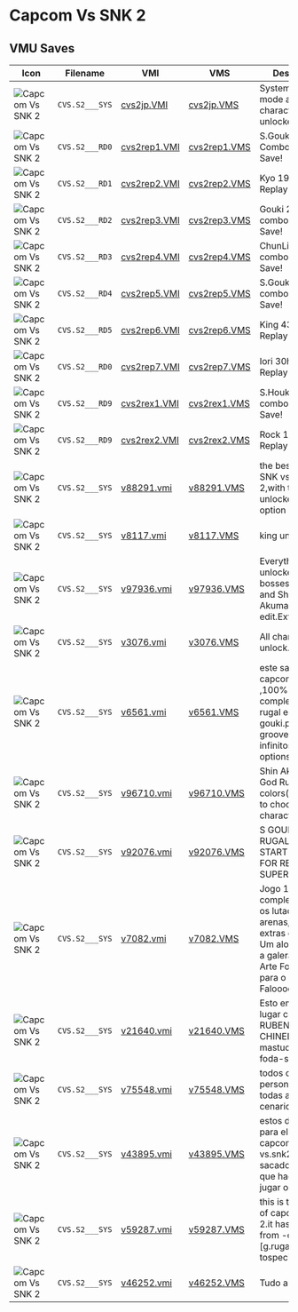 # Capcom Vs SNK 2

## VMU Saves

| Icon | Filename | VMI | VMS | Description |
|------|----------|-----|-----|-------------|
| ![Capcom Vs SNK 2](../icons/CVS.S2___SYS.GIF) | `CVS.S2___SYS` | [cvs2jp.VMI](cvs2jp.VMI) | [cvs2jp.VMS](cvs2jp.VMS) | System Save. All mode and all character unlocked!
| ![Capcom Vs SNK 2](../icons/CVS.S2___RD0.GIF) | `CVS.S2___RD0` | [cvs2rep1.VMI](cvs2rep1.VMI) | [cvs2rep1.VMS](cvs2rep1.VMS) | S.Gouki 26hit Combo Replay Save!
| ![Capcom Vs SNK 2](../icons/CVS.S2___RD1.GIF) | `CVS.S2___RD1` | [cvs2rep2.VMI](cvs2rep2.VMI) | [cvs2rep2.VMS](cvs2rep2.VMS) | Kyo 19hit combo Replay Save!
| ![Capcom Vs SNK 2](../icons/CVS.S2___RD2.GIF) | `CVS.S2___RD2` | [cvs2rep3.VMI](cvs2rep3.VMI) | [cvs2rep3.VMS](cvs2rep3.VMS) | Gouki 20hit combo Replay Save!
| ![Capcom Vs SNK 2](../icons/CVS.S2___RD3.GIF) | `CVS.S2___RD3` | [cvs2rep4.VMI](cvs2rep4.VMI) | [cvs2rep4.VMS](cvs2rep4.VMS) | ChunLi 37hit combo Replay Save!
| ![Capcom Vs SNK 2](../icons/CVS.S2___RD4.GIF) | `CVS.S2___RD4` | [cvs2rep5.VMI](cvs2rep5.VMI) | [cvs2rep5.VMS](cvs2rep5.VMS) | S.Gouki 19hit combo Replay Save!
| ![Capcom Vs SNK 2](../icons/CVS.S2___RD5.GIF) | `CVS.S2___RD5` | [cvs2rep6.VMI](cvs2rep6.VMI) | [cvs2rep6.VMS](cvs2rep6.VMS) | King 43hit combo Replay Save!
| ![Capcom Vs SNK 2](../icons/CVS.S2___RD0.GIF) | `CVS.S2___RD0` | [cvs2rep7.VMI](cvs2rep7.VMI) | [cvs2rep7.VMS](cvs2rep7.VMS) | Iori 30hit combo Replay Save!
| ![Capcom Vs SNK 2](../icons/CVS.S2___RD9.GIF) | `CVS.S2___RD9` | [cvs2rex1.VMI](cvs2rex1.VMI) | [cvs2rex1.VMS](cvs2rex1.VMS) | S.Houki 9hit combo Replay Save!
| ![Capcom Vs SNK 2](../icons/CVS.S2___RD9.GIF) | `CVS.S2___RD9` | [cvs2rex2.VMI](cvs2rex2.VMI) | [cvs2rex2.VMS](cvs2rex2.VMS) | Rock 18hit combo Replay Save!
| ![Capcom Vs SNK 2](../icons/CVS.S2___SYS.GIF) | `CVS.S2___SYS` | [v88291.vmi](v88291.vmi) | [v88291.VMS](v88291.VMS) | the best save of SNK vs CAPCOM 2,with the bosses unlocked and ex option opened. 
| ![Capcom Vs SNK 2](../icons/CVS.S2___SYS.GIF) | `CVS.S2___SYS` | [v8117.vmi](v8117.vmi) | [v8117.VMS](v8117.VMS) | king unlocked 
| ![Capcom Vs SNK 2](../icons/CVS.S2___SYS.GIF) | `CVS.S2___SYS` | [v97936.vmi](v97936.vmi) | [v97936.VMS](v97936.VMS) | Everything is unlocked.Hidden bosses God Rual and Shin Akuma.Grove edit.Extra opition 
| ![Capcom Vs SNK 2](../icons/CVS.S2___SYS.GIF) | `CVS.S2___SYS` | [v3076.vmi](v3076.vmi) | [v3076.VMS](v3076.VMS) | All character unlock. 
| ![Capcom Vs SNK 2](../icons/CVS.S2___SYS.GIF) | `CVS.S2___SYS` | [v6561.vmi](v6561.vmi) | [v6561.VMS](v6561.VMS) | este save e do capcom vs snk 2 ,100% completo,god rugal e shim gouki.pontos de groove edit infinitos e extra options 
| ![Capcom Vs SNK 2](../icons/CVS.S2___SYS.GIF) | `CVS.S2___SYS` | [v96710.vmi](v96710.vmi) | [v96710.VMS](v96710.VMS) | Shin Akuma and God Rugal more colors(press start to choose a character) 
| ![Capcom Vs SNK 2](../icons/CVS.S2___SYS.GIF) | `CVS.S2___SYS` | [v92076.vmi](v92076.vmi) | [v92076.VMS](v92076.VMS) | S GOUKI, G RUGAL PRESS START IN RYU FOR RENATO THE SUPER FIGHTER 
| ![Capcom Vs SNK 2](../icons/CVS.S2___SYS.GIF) | `CVS.S2___SYS` | [v7082.vmi](v7082.vmi) | [v7082.VMS](v7082.VMS) | Jogo 100% completo. Todos os lutadores, arenas, roupas extras e imagens.  Um alo para toda a galera da FFS Arte Formulas e para o Feno. Falooooouuuuu!!!!  
| ![Capcom Vs SNK 2](../icons/CVS.S2___SYS.GIF) | `CVS.S2___SYS` | [v21640.vmi](v21640.vmi) | [v21640.VMS](v21640.VMS) | Esto em terceiro lugar com o RUBENS PE DE CHINELO, mastudo bem foda-se!!! 
| ![Capcom Vs SNK 2](../icons/CVS.S2___SYS.GIF) | `CVS.S2___SYS` | [v75548.vmi](v75548.vmi) | [v75548.VMS](v75548.VMS) | todos os personagens todas as ropas e cenarios extras 
| ![Capcom Vs SNK 2](../icons/CVS.S2___SYS.GIF) | `CVS.S2___SYS` | [v43895.vmi](v43895.vmi) | [v43895.VMS](v43895.VMS) | estos datos son para el juego capcom vs.snk2,todo sacado lo que hay que hacer es jugar ok! 
| ![Capcom Vs SNK 2](../icons/CVS.S2___SYS.GIF) | `CVS.S2___SYS` | [v59287.vmi](v59287.vmi) | [v59287.VMS](v59287.VMS) | this is the first file of capcom vs. snk 2.it has all open from -characters [g.rugal&s.akuma] tospecial options. 
| ![Capcom Vs SNK 2](../icons/CVS.S2___SYS.GIF) | `CVS.S2___SYS` | [v46252.vmi](v46252.vmi) | [v46252.VMS](v46252.VMS) | Tudo aberto 
